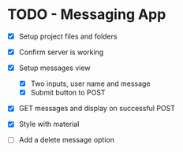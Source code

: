 # TODO - Messaging App
- [x] Setup project files and folders
- [x] Confirm server is working
- [x] Setup messages view
    - [x] Two inputs, user name and message
    - [x] Submit button to POST
- [x] GET messages and display on successful POST

- [x] Style with material

- [ ] Add a delete message option